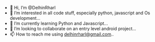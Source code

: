 - 👋 Hi, I’m @DelhinRharl
- 👀 I’m interested in all code stuff, especially python, javascript and Os development...
- 🌱 I’m currently learning  Python and Javascript...
- 💞️ I’m looking to collaborate on an entry level android project...
- 📫 How to reach me using delhinrharl@gmail.com..

<!---
DelhinRharl/DelhinRharl is a ✨ special ✨ repository because its `README.md` (this file) appears on your GitHub profile.
You can click the Preview link to take a look at your changes.
--->
